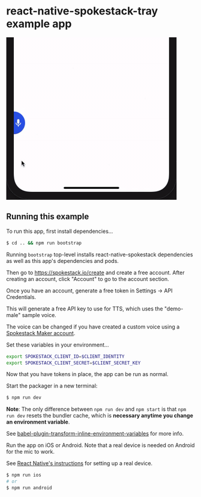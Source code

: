 # react-native-spokestack-tray example app

![Example app](./tray_example.gif)

## Running this example

To run this app, first install dependencies...

```sh
$ cd .. && npm run bootstrap
```

Running `bootstrap` top-level installs react-native-spokestack dependencies as well as this app's dependencies and pods.

Then go to https://spokestack.io/create and create a free account.
After creating an account, click "Account" to go to the account section.

Once you have an account, generate a free token in Settings -> API Credentials.

This will generate a free API key to use for TTS, which uses the "demo-male" sample voice.

The voice can be changed if you have created a custom voice using a [Spokestack Maker account](https://spokestack.io/pricing#maker).

Set these variables in your environment...

```sh
export SPOKESTACK_CLIENT_ID=$CLIENT_IDENTITY
export SPOKESTACK_CLIENT_SECRET=$CLIENT_SECRET_KEY
```

Now that you have tokens in place, the app can be run as normal.

Start the packager in a new terminal:

```sh
$ npm run dev
```

**Note**: The only difference between `npm run dev` and `npm start` is that `npm run dev` resets the bundler cache, which is **necessary anytime you change an environment variable**.

See [babel-plugin-transform-inline-environment-variables](https://babeljs.io/docs/en/babel-plugin-transform-inline-environment-variables/) for more info.

Run the app on iOS or Android. Note that a real device is needed on Android for the mic to work.

See [React Native's instructions](https://reactnative.dev/docs/running-on-device) for setting up a real device.

```sh
$ npm run ios
# or
$ npm run android
```
